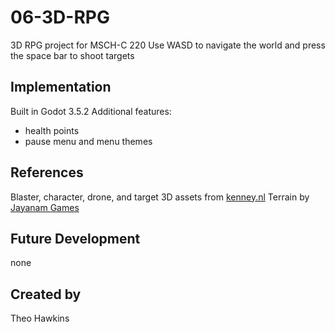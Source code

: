 # 06-3D-RPG
3D RPG project for MSCH-C 220
Use WASD to navigate the world and press the space bar to shoot targets

## Implementation
Built in Godot 3.5.2
Additional features:
- health points
- pause menu and menu themes

## References
Blaster, character, drone, and target 3D assets from [kenney.nl](https://kenney.nl/)
Terrain by [Jayanam Games](https://www.patreon.com/posts/blender-export-16916038)

## Future Development
none

## Created by
Theo Hawkins
